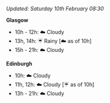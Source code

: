 *Updated: Saturday 10th February 08:30*

**Glasgow**

* 10h - 12h: :cloud: Cloudy
* 13h, 14h: :umbrella: Rainy [:cloud: as of 10h]
* 15h - 21h: :cloud: Cloudy

**Edinburgh**

* 10h: :cloud: Cloudy
* 11h, 12h: :cloud: Cloudy [:umbrella: as of 10h]
* 13h - 21h: :cloud: Cloudy
